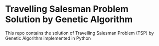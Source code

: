 # Travelling Salesman Problem Solution by Genetic Algorithm

This repo contains the solution of Travelling Salesman Problem (TSP) by Genetic Algorithm implemented in Python